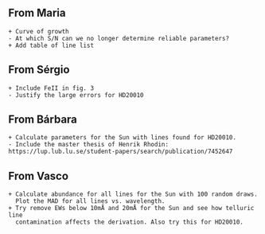 ## From Maria
    + Curve of growth
    - At which S/N can we no longer determine reliable parameters?
    + Add table of line list


## From Sérgio
    + Include FeII in fig. 3
    - Justify the large errors for HD20010


## From Bárbara
    + Calculate parameters for the Sun with lines found for HD20010.
    - Include the master thesis of Henrik Rhodin: https://lup.lub.lu.se/student-papers/search/publication/7452647


## From Vasco
    + Calculate abundance for all lines for the Sun with 100 random draws.
      Plot the MAD for all lines vs. wavelength.
    + Try remove EWs below 10mÅ and 20mÅ for the Sun and see how telluric line
      contamination affects the derivation. Also try this for HD20010.
